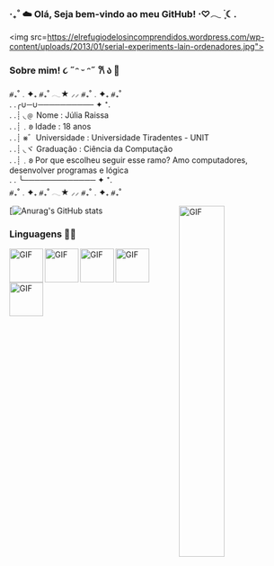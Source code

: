 ### ‧₊˚ ☁️ Olá, Seja bem-vindo ao meu GitHub! ⋅♡𓂃 ࣪ ִֶָ☾.

<img src=https://elrefugiodelosincomprendidos.wordpress.com/wp-content/uploads/2013/01/serial-experiments-lain-ordenadores.jpg">

### Sobre mim! ૮ ˶ᵔ ᵕ ᵔ˶ 𐙚 ა 🍡
⧣₊˚﹒✦₊  ⧣₊˚  𓂃★    ⸝⸝ ⧣₊˚﹒✦₊  ⧣₊˚<br>
. .╭∪─∪────────── ✦ ⁺.<br>
. .┊ ◟﹫ Nome : Júlia Raissa<br>
. .┊﹒𐐪 Idade : 18 anos<br>
. .┊ ⨳゛Universidade : Universidade Tiradentes - UNIT<br>
. .┊ ◟ヾ Graduação : Ciência da Computação<br>
. .┊﹒𐐪 Por que escolheu seguir esse ramo? Amo computadores, desenvolver programas e lógica<br>
. . ╰─────────────  ✦ ⁺.<br>
⧣₊˚﹒✦₊  ⧣₊˚  𓂃★    ⸝⸝ ⧣₊˚﹒✦₊  ⧣₊˚<br>

[![Anurag's GitHub stats](https://github-readme-stats.vercel.app/api?username=codebyjulia&theme=tokyonight)
<img align="right" alt="GIF" src="https://media.discordapp.net/attachments/760622341007999017/1241222518640214036/8d3793707fde5d7dd2f43e232d26547d.gif?ex=66496a0d&is=6648188d&hm=5b8d7b70ee7c787bb3c5ffcabfd52e711c6ab17bd838406f1ee8da6f6d7a7e7d&=&width=631&height=671" width = "40%">


### Linguagens 🫧🎐

<img align="left" alt="GIF" src="https://user-images.githubusercontent.com/74038190/238200426-29fd6286-4e7b-4d6c-818f-c4765d5e39a9.gif" width = "60" height = "60">
<img align="left" alt="GIF" src="https://user-images.githubusercontent.com/74038190/238200428-67f477ed-6624-42da-99f0-1a7b1a16eecb.gif" width = "60" height = "60">
<img align="left" alt="GIF" src="https://user-images.githubusercontent.com/74038190/212257454-16e3712e-945a-4ca2-b238-408ad0bf87e6.gif" width = "60" height = "60">
<img align="left" alt="GIF" src="https://media.discordapp.net/attachments/760622341007999017/1241209139280089178/python.gif?ex=66495d97&is=66480c17&hm=486ced61dc137922dcc82eb12c9e664f7aff97f89b6df3553f647d8c2e62695b&=" width = "60" height = "60">
<img align="left" alt="GIF" src="https://media.discordapp.net/attachments/760622341007999017/1241210865307357204/c-ezgif.com-crop_1.gif?ex=66495f32&is=66480db2&hm=6802fc7be60c79832d4357f14f2500bda30ab35507b8a99bc7d6236916d29094&=" width = "60" height = "60">
<br><br><br>




